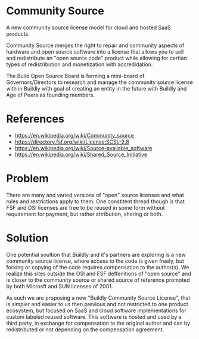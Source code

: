 # Community Source
A new community source license model for cloud and hosted SaaS products.  

Community Source merges the right to repair and community aspects of hardware and open source software into a license that allows you to sell and redistribute an "open source code" product while allowing for certian types of redistribution and monetization with accredidation.  

The Build Open Source Board is forming a mini-board of Governors/Directors to research and manage the community source license with in Buildly with goal of creating an entity in the future with Buildly and Age of Peers as founding members.

# References
 * https://en.wikipedia.org/wiki/Community_source
 * https://directory.fsf.org/wiki/License:SCSL-2.8
 * https://en.wikipedia.org/wiki/Source-available_software
 * https://en.wikipedia.org/wiki/Shared_Source_Initiative

# Problem
There are many and varied versions of "open" source licenses and what rules and restrictions apply to them.  One constitent thread though is that FSF and OSI licenses are free to be reused in some form without requirement for payment, but rather attribution, sharing or both.


# Solution
One potential soultion that Buildly and it's partners are exploring is a new community source license, where access to the code is given freely, but forking or copying of the code requires compensation to the author(s).  We realize this sites outside the OSI and FSF deffenitions of "open source" and is closer to the community source or shared source of reference promoted by both Microsft and SUN licenses of 2001.  

As such we are proposing a new "Buildly Community Source License", that is simpler and easier to us then previous and not restricted to one product ecosystem, but focused on SaaS and cloud software implementations for custom labeled reused software.  This software is hosted and used by a third party, in exchange for compensation to the original author and can by redistributed or not depending on the compensation agreement.
